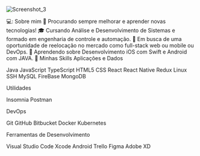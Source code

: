 
![Screenshot_3](https://user-images.githubusercontent.com/75345837/235743369-ae11a148-3fb5-4422-b82c-c8d7ac5ea56d.png)

💻:  Sobre mim
🤔   Procurando sempre melhorar e aprender novas tecnologias!
🎓   Cursando Análise e Desenvolvimento de Sistemas e formado em engenharia de controle e automação.
💼   Em busca de uma oportunidade de reelocação no mercado como full-stack web ou mobile ou DevOps.
🌱   Aprendendo sobre Desenvolvimento iOS com Swift e Android com JAVA.
🚀  Minhas Skills
Aplicações e Dados

Java JavaScript TypeScript HTML5 CSS React React Native Redux Linux SSH MySQL FireBase MongoDB

Utilidades

Insomnia Postman

DevOps

Git GitHub Bitbucket Docker Kubernetes

Ferramentas de Desenvolvimento

Visual Studio Code Xcode Android Trello Figma Adobe XD



